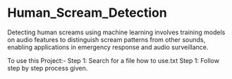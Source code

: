 # Human_Scream_Detection
Detecting human screams using machine learning involves training models on audio features to distinguish scream patterns from other sounds, enabling applications in emergency response and audio surveillance.

To use this Project:-
Step 1: Search for a file how to use.txt
Step 1: Follow step by step process given.
